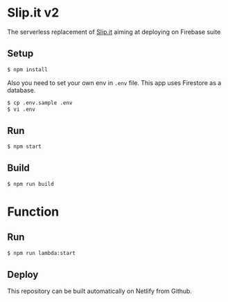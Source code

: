 # Slip.it v2
The serverless replacement of [Slip.it](https://github.com/IzumiSy/slipit) aiming at deploying on Firebase suite

## Setup
```bash
$ npm install
```

Also you need to set your own env in `.env` file. This app uses Firestore as a database.
```bash
$ cp .env.sample .env
$ vi .env
```

## Run
```bash
$ npm start
```

## Build
```bash
$ npm run build
```

# Function

## Run
```bash
$ npm run lambda:start
```

## Deploy
This repository can be built automatically on Netlify from Github.
